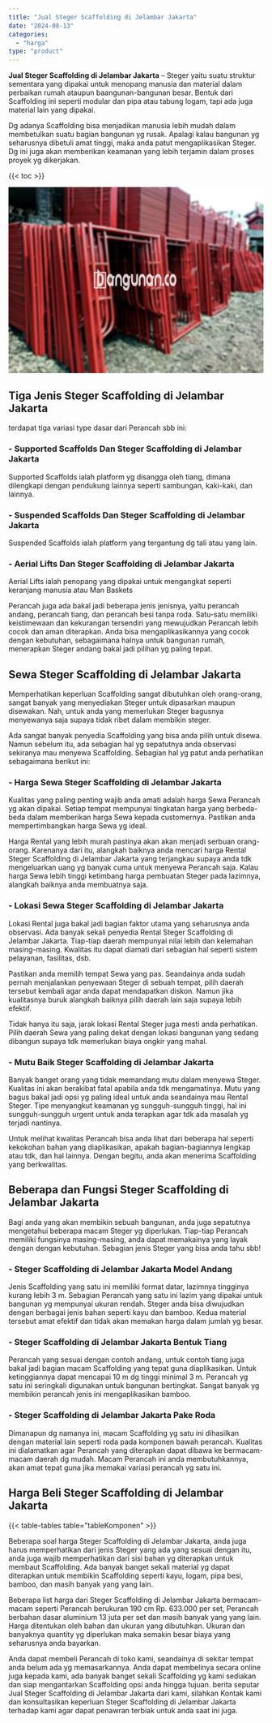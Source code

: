 ```yaml
---
title: "Jual Steger Scaffolding di Jelambar Jakarta"
date: "2024-08-13"
categories: 
  - "harga"
type: "product"
---
```


**Jual Steger Scaffolding di Jelambar Jakarta** – Steger yaitu suatu struktur sementara yang dipakai untuk menopang manusia dan material dalam perbaikan rumah ataupun baangunan-bangunan besar. Bentuk dari Scaffolding ini seperti modular dan pipa atau tabung logam, tapi ada juga material lain yang dipakai.

Dg adanya Scaffolding bisa menjadikan manusia lebih mudah dalam membetulkan suatu bagian bangunan yg rusak. Apalagi kalau bangunan yg seharusnya dibetuli amat tinggi, maka anda patut mengaplikasikan Steger. Dg ini juga akan memberikan keamanan yang lebih terjamin dalam proses proyek yg dikerjakan.

{{< toc >}}

![Jual Steger Scaffolding di Jelambar Jakarta](/images/sewa-scaffolding-steger-08.png)

## Tiga Jenis Steger Scaffolding di Jelambar Jakarta

terdapat tiga variasi type dasar dari Perancah sbb ini:

### \- Supported Scaffolds Dan Steger Scaffolding di Jelambar Jakarta

Supported Scaffolds ialah platform yg disangga oleh tiang, dimana dilengkapi dengan pendukung lainnya seperti sambungan, kaki-kaki, dan lainnya.

### \- Suspended Scaffolds Dan Steger Scaffolding di Jelambar Jakarta

Suspended Scaffolds ialah platform yang tergantung dg tali atau yang lain.

### \- Aerial Lifts Dan Steger Scaffolding di Jelambar Jakarta

Aerial Lifts ialah penopang yang dipakai untuk mengangkat seperti keranjang manusia atau Man Baskets

Perancah juga ada bakal jadi beberapa jenis jenisnya, yaitu perancah andang, perancah tiang, dan perancah besi tanpa roda. Satu-satu memiliki keistimewaan dan kekurangan tersendiri yang mewujudkan Perancah lebih cocok dan aman diterapkan. Anda bisa mengaplikasikannya yang cocok dengan kebutuhan, sebagaimana halnya untuk bangunan rumah, menerapkan Steger andang bakal jadi pilihan yg paling tepat.

## Sewa Steger Scaffolding di Jelambar Jakarta

Memperhatikan keperluan Scaffolding sangat dibutuhkan oleh orang-orang, sangat banyak yang menyediakan Steger untuk dipasarkan maupun disewakan. Nah, untuk anda yang memerlukan Steger bagusnya menyewanya saja supaya tidak ribet dalam membikin steger.

Ada sangat banyak penyedia Scaffolding yang bisa anda pilih untuk disewa. Namun sebelum itu, ada sebagian hal yg sepatutnya anda observasi sekiranya mau menyewa Scaffolding. Sebagian hal yg patut anda perhatikan sebagaimana berikut ini:

### \- Harga Sewa Steger Scaffolding di Jelambar Jakarta

Kualitas yang paling penting wajib anda amati adalah harga Sewa Perancah yg akan dipakai. Setiap tempat mempunyai tingkatan harga yang berbeda-beda dalam memberikan harga Sewa kepada customernya. Pastikan anda mempertimbangkan harga Sewa yg ideal.

Harga Rental yang lebih murah pastinya akan akan menjadi serbuan orang-orang. Karenanya dari itu, alangkah baiknya anda mencari harga Rental Steger Scaffolding di Jelambar Jakarta yang terjangkau supaya anda tdk mengeluarkan uang yg banyak cuma untuk menyewa Perancah saja. Kalau harga Sewa lebih tinggi ketimbang harga pembuatan Steger pada lazimnya, alangkah baiknya anda membuatnya saja.

### \- Lokasi Sewa Steger Scaffolding di Jelambar Jakarta

Lokasi Rental juga bakal jadi bagian faktor utama yang seharusnya anda observasi. Ada banyak sekali penyedia Rental Steger Scaffolding di Jelambar Jakarta. Tiap-tiap daerah mempunyai nilai lebih dan kelemahan masing-masing. Kwalitas itu dapat diamati dari sebagian hal seperti sistem pelayanan, fasilitas, dsb.

Pastikan anda memilih tempat Sewa yang pas. Seandainya anda sudah pernah menjalankan penyewaan Steger di sebuah tempat, pilih daerah tersebut kembali agar anda dapat mendapatkan diskon. Namun jika kualitasnya buruk alangkah baiknya pilih daerah lain saja supaya lebih efektif.

Tidak hanya itu saja, jarak lokasi Rental Steger juga mesti anda perhatikan. Pilih daerah Sewa yang paling dekat dengan lokasi bangunan yang sedang dibangun supaya tdk memerlukan biaya ongkir yang mahal.

### \- Mutu Baik Steger Scaffolding di Jelambar Jakarta

Banyak banget orang yang tidak memandang mutu dalam menyewa Steger. Kualitas ini akan berakibat fatal apabila anda tdk mengamatinya. Mutu yang bagus bakal jadi opsi yg paling ideal untuk anda seandainya mau Rental Steger. Tipe menyangkut keamanan yg sungguh-sungguh tinggi, hal ini sungguh-sungguh urgent untuk anda terapkan agar tdk ada masalah yg terjadi nantinya.

Untuk melihat kwalitas Perancah bisa anda lihat dari beberapa hal seperti kekokohan bahan yang diaplikasikan, apakah bagian-bagiannya lengkap atau tdk, dan hal lainnya. Dengan begitu, anda akan menerima Scaffolding yang berkwalitas.

## Beberapa dan Fungsi Steger Scaffolding di Jelambar Jakarta

Bagi anda yang akan membikin sebuah bangunan, anda juga sepatutnya mengetahui beberapa macam Steger yg diperlukan. Tiap-tiap Perancah memiliki fungsinya masing-masing, anda dapat memakainya yang layak dengan dengan kebutuhan. Sebagian jenis Steger yang bisa anda tahu sbb!

### \- Steger Scaffolding di Jelambar Jakarta Model Andang

Jenis Scaffolding yang satu ini memiliki format datar, lazimnya tingginya kurang lebih 3 m. Sebagian Perancah yang satu ini lazim yang dipakai untuk bangunan yg mempunyai ukuran rendah. Steger anda bisa diwujudkan dengan berbagai jenis bahan seperti kayu dan bamboo. Kedua material tersebut amat efektif dan tidak akan memakan harga dalam jumlah yg besar.

### \- Steger Scaffolding di Jelambar Jakarta Bentuk Tiang

Perancah yang sesuai dengan contoh andang, untuk contoh tiang juga bakal jadi bagian macam Scaffolding yang tepat guna diaplikasikan. Untuk ketinggiannya dapat mencapai 10 m dg tinggi minimal 3 m. Perancah yg satu ini seringkali digunakan untuk bangunan bertingkat. Sangat banyak yg membikin perancah jenis ini mengaplikasikan bamboo.

### \- Steger Scaffolding di Jelambar Jakarta Pake Roda

Dimanapun dg namanya ini, macam Scaffolding yg satu ini dihasilkan dengan material lain seperti roda pada komponen bawah perancah. Kualitas ini dialamatkan agar Perancah yang diterapkan dapat dibawa ke bermacam-macam daerah dg mudah. Macam Perancah ini anda membutuhkannya, akan amat tepat guna jika memakai variasi perancah yg satu ini.

## Harga Beli Steger Scaffolding di Jelambar Jakarta

{{< table-tables table="tableKomponen" >}}

Beberapa soal harga Steger Scaffolding di Jelambar Jakarta, anda juga harus memperhatikan dari jenis Steger yang ada yang sesuai dengan itu, anda juga wajib memperhatikan dari sisi bahan yg diterapkan untuk membaut Scaffolding. Ada banyak banget sekali material yg dapat diterapkan untuk membikin Scaffolding seperti kayu, logam, pipa besi, bamboo, dan masih banyak yang yang lain.

Beberapa list harga dari Steger Scaffolding di Jelambar Jakarta bermacam-macam seperti Perancah berukuran 190 cm Rp. 633.000 per set, Perancah berbahan dasar aluminium 13 juta per set dan masih banyak yang yang lain. Harga ditentukan oleh bahan dan ukuran yang dibutuhkan. Ukuran dan banyaknya quantity yg diperlukan maka semakin besar biaya yang seharusnya anda bayarkan.

Anda dapat membeli Perancah di toko kami, seandainya di sekitar tempat anda belum ada yg memasarkannya. Anda dapat membelinya secara online juga kepada kami, ada banyak banget sekali Scaffolding yg kami sediakan dan siap mengantarkan Scaffolding opsi anda hingga tujuan. berita seputar Jual Steger Scaffolding di Jelambar Jakarta dari kami, silahkan Kontak kami dan konsultasikan keperluan Steger Scaffolding di Jelambar Jakarta terhadap kami agar dapat penawran terbiak untuk anda saat ini juga.
